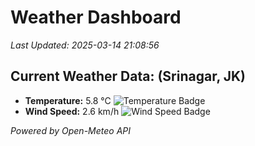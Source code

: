 
# Weather Dashboard

_Last Updated: 2025-03-14 21:08:56_

## Current Weather Data: (Srinagar, JK)
- **Temperature:** 5.8 °C ![Temperature Badge](https://img.shields.io/badge/Temperature-Low%20Temp-blue)
- **Wind Speed:** 2.6 km/h ![Wind Speed Badge](https://img.shields.io/badge/Wind%20Speed-Light%20Wind-blue)

*Powered by Open-Meteo API*

